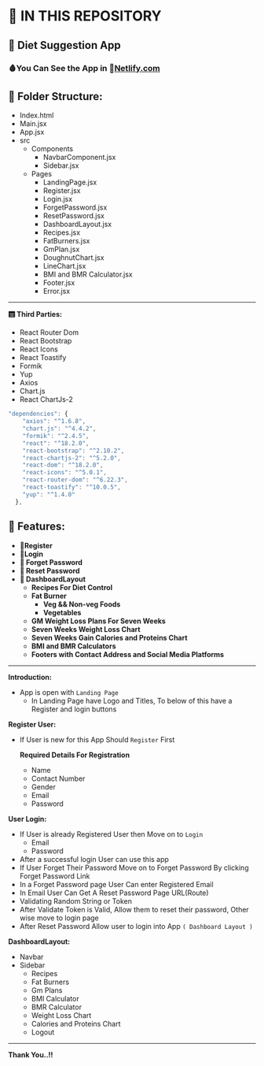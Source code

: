 # :rocket: IN THIS REPOSITORY
## 🧬 Diet Suggestion App 

### 🩸You Can See the App in 📌[Netlify.com](diet-suggestion-app-frontend.netlify.app/)

## 📂 Folder Structure:
+ Index.html
+ Main.jsx
+ App.jsx
+ src
  + Components  
    + NavbarComponent.jsx
    + Sidebar.jsx
  + Pages
    + LandingPage.jsx
    + Register.jsx
    + Login.jsx
    + ForgetPassword.jsx
    + ResetPassword.jsx
    + DashboardLayout.jsx 
    + Recipes.jsx
    + FatBurners.jsx
    + GmPlan.jsx
    + DoughnutChart.jsx
    + LineChart.jsx  
    + BMI and BMR Calculator.jsx
    + Footer.jsx
    + Error.jsx
--- 
**🛗 Third Parties:**
+ React Router Dom
+ React Bootstrap
+ React Icons
+ React Toastify
+ Formik
+ Yup
+ Axios
+ Chart.js
+ React ChartJs-2
``` javascript
"dependencies": {
    "axios": "^1.6.8",
    "chart.js": "^4.4.2",
    "formik": "^2.4.5",
    "react": "^18.2.0",
    "react-bootstrap": "^2.10.2",
    "react-chartjs-2": "^5.2.0",
    "react-dom": "^18.2.0",
    "react-icons": "^5.0.1",
    "react-router-dom": "^6.22.3",
    "react-toastify": "^10.0.5",
    "yup": "^1.4.0"
  },
```
## 🎈 Features:
+ **📝Register**
+ **🔐Login**
+ **🔑 Forget Password**
+ **🔏 Reset Password**
+ **🪬 DashboardLayout**
  + **Recipes For Diet Control**
  + **Fat Burner** 
    + **Veg && Non-veg Foods** 
    +  **Vegetables**
  + **GM Weight Loss Plans For Seven Weeks**
  + **Seven Weeks Weight Loss Chart**
  + **Seven Weeks Gain Calories and Proteins Chart**
  + **BMI and BMR Calculators**
  + **Footers with Contact Address and Social Media Platforms**
---   
**Introduction:**

+ App is open with `Landing Page` 
  + In Landing Page have Logo and Titles, To below of this have a Register and login buttons
  
**Register User:** 
+ If User is new for this App Should `Register` First

   **Required Details For Registration**
    + Name
    + Contact Number
    + Gender 
    + Email
    + Password  
   
**User Login:**
+ If User is already Registered User then Move on to `Login`
  + Email
  + Password 
+ After a successful login User can use this app 
+ If User Forget Their Password Move on to Forget Password By clicking Forget Password Link
+ In a Forget Password page User Can enter Registered Email 
+ In Email User Can Get A Reset Password Page URL(Route)
+ Validating Random String or Token 
+ After Validate Token is Valid, Allow them to reset their password, Other wise move to login page
+ After Reset Password Allow user to login into App `( Dashboard Layout )`
  
**DashboardLayout:**
+ Navbar
+ Sidebar
  + Recipes
  + Fat Burners
  + Gm Plans
  + BMI Calculator
  + BMR Calculator
  + Weight Loss Chart
  + Calories and Proteins Chart
  + Logout
---
**Thank You..!!** 


